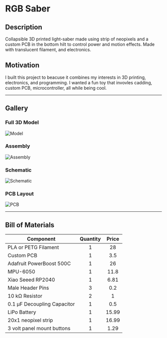 # RGB Saber

## Description

Collapsible 3D printed light-saber made using strip of neopixels and a custom PCB in the bottom hilt to control power and motion effects. Made with translucent filament, and electronics.

## Motivation

I built this project to beacuse it combines my interests in 3D printing, electronics, and programming. I wanted a fun toy that invovles cadding, custom PCB, microcontroller, all while being cool.

---

## Gallery

### Full 3D Model
![Model](https://hc-cdn.hel1.your-objectstorage.com/s/v3/1d36873c29ba3a11aa21cd488ee18cd1a008545b_image.png)

### Assembly
![Assembly](https://hc-cdn.hel1.your-objectstorage.com/s/v3/33c3c40f43e308743065bab0ddf5dd657cb26b87_image.png)

### Schematic
![Schematic](https://hc-cdn.hel1.your-objectstorage.com/s/v3/ff2f817cebbf428905bab0972a81358114bc1d41_image.png)

### PCB Layout
![PCB](https://hc-cdn.hel1.your-objectstorage.com/s/v3/016d8653ef0e4f623ae274e424601ea7267508ac_image.png)

---

## Bill of Materials

| Component                    | Quantity | Price    |
|------------------------------|:--------:|:--------:|
| PLA or PETG Filament         |     1    | 28       |
| Custom PCB                   |     1    | 3.5      |
| Adafruit PowerBoost 500C     |     1    | 26       |
| MPU-6050                     |     1    | 11.8     |
| Xiao Seeed RP2040            |     1    | 6.81     |
| Male Header Pins             |     3    | 0.2      |
| 10 kΩ Resistor               |     2    | 1        |
| 0.1 µF Decoupling Capacitor  |     1    | 0.5      |
| LiPo Battery                 |     1    | 15.99    |
| 20x1 neopixel strip	       |     1    | 16.99    |
| 3 volt panel mount buttons   |     1    | 1.29     |
